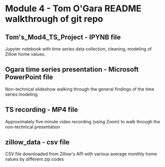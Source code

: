 
# Module 4 -  Tom O'Gara README walkthrough of git repo

## Tom's_Mod4_TS_Project - IPYNB file

Jupyter notebook with time series data collection, cleaning, modeling of Zillow home values. 

## Ogara time series presentation - Microsoft PowerPoint file

Non-technical slideshow walking through the general findings of the time series modeling

## TS recording - MP4 file

Approximately five minute video recording (using Zoom) to walk through the non-technical presentation


## zillow_data - csv file

CSV file downloaded from Zillow's API with various average monthly home values by different zip codes

